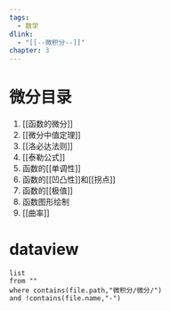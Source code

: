 ```yaml
---
tags:
  - 数学
dlink:
  - "[[--微积分--]]"
chapter: 3
---
```

# 微分目录
1. [[函数的微分]]
2. [[微分中值定理]]
3. [[洛必达法则]]
4. [[泰勒公式]]
5. 函数的[[单调性]]
6. 函数的[[凹凸性]]和[[拐点]]
7. 函数的[[极值]]
8. 函数图形绘制
9. [[曲率]]

# dataview
```dataview
list 
from ""
where contains(file.path,"微积分/微分/")
and !contains(file.name,"-")
```